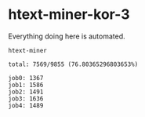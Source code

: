 # htext-miner-kor-3

Everything doing here is automated.

```
htext-miner

total: 7569/9855 (76.80365296803653%)

job0: 1367
job1: 1586
job2: 1491
job3: 1636
job4: 1489
```